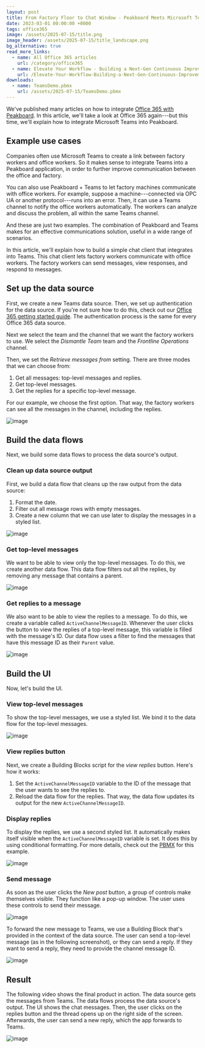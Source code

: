 ```yaml
---
layout: post
title: From Factory Floor to Chat Window - Peakboard Meets Microsoft Teams
date: 2023-03-01 00:00:00 +0000
tags: office365
image: /assets/2025-07-15/title.png
image_header: /assets/2025-07-15/title_landscape.png
bg_alternative: true
read_more_links:
  - name: All Office 365 articles
    url: /category/office365
  - name: Elevate Your Workflow - Building a Next-Gen Continuous Improvement Board with Office 365 ToDo
    url: /Elevate-Your-Workflow-Building-a-Next-Gen-Continuous-Improvement-Board-with-Office-365-ToDo.html
downloads:
  - name: TeamsDemo.pbmx
    url: /assets/2025-07-15/TeamsDemo.pbmx
---
```

We've published many articles on how to integrate [Office 365 with Peakboard](/category/office365). In this article, we'll take a look at Office 365 again---but this time, we'll explain how to integrate Microsoft Teams into Peakboard.

## Example use cases

Companies often use Microsoft Teams to create a link between factory workers and office workers. So it makes sense to integrate Teams into a Peakboard application, in order to further improve communication between the office and factory. 

You can also use Peakboard + Teams to let factory machines communicate with office workers. For example, suppose a machine---connected via OPC UA or another protocol---runs into an error. Then, it can use a Teams channel to notify the office workers automatically. The workers can analyze and discuss the problem, all within the same Teams channel.

And these are just two examples. The combination of Peakboard and Teams makes for an effective communications solution, useful in a wide range of scenarios.

In this article, we'll explain how to build a simple chat client that integrates into Teams. This chat client lets factory workers communicate with office workers. The factory workers can send messages, view responses, and respond to messages.


## Set up the data source

First, we create a new Teams data source. Then, we set up authentication for the data source. If you're not sure how to do this, check out our [Office 365 getting started guide](/Getting-started-with-the-new-Office-365-Data-Sources.html). The authentication process is the same for every Office 365 data source.

Next we select the team and the channel that we want the factory workers to use. We select the *Dismantle Team* team and the *Frontline Operations* channel.

Then, we set the *Retrieve messages from* setting. There are three modes that we can choose from:
1. Get all messages: top-level messages and replies.
2. Get top-level messages.
3. Get the replies for a specific top-level message.

For our example, we choose the first option. That way, the factory workers can see all the messages in the channel, including the replies.

![image](/assets/2025-07-15/010.png)

## Build the data flows

Next, we build some data flows to process the data source's output.

### Clean up data source output

First, we build a data flow that cleans up the raw output from the data source:
1. Format the date.
1. Filter out all message rows with empty messages.
1. Create a new column that we can use later to display the messages in a styled list.

![image](/assets/2025-07-15/020.png)

### Get top-level messages

We want to be able to view only the top-level messages. To do this, we create another data flow. This data flow filters out all the replies, by removing any message that contains a parent.

![image](/assets/2025-07-15/030.png)

### Get replies to a message

We also want to be able to view the replies to a message. To do this, we create a variable called `ActiveChannelMessageID`. Whenever the user clicks the button to view the replies of a top-level message, this variable is filled with the message's ID. Our data flow uses a filter to find the messages that have this message ID as their `Parent` value.

![image](/assets/2025-07-15/040.png)

## Build the UI

Now, let's build the UI.

### View top-level messages
To show the top-level messages, we use a styled list. We bind it to the data flow for the top-level messages.

![image](/assets/2025-07-15/050.png)

### View replies button
Next, we create a Building Blocks script for the *view replies* button. Here's how it works:
1. Set the `ActiveChannelMessageID` variable to the ID of the message that the user wants to see the replies to.
1. Reload the data flow for the replies. That way, the data flow updates its output for the new `ActiveChannelMessageID`.

### Display replies
To display the replies, we use a second styled list. It automatically makes itself visible when the `ActiveChannelMessageID` variable is set. It does this by using conditional formatting. For more details, check out the [PBMX](/assets/2025-07-15/TeamsDemo.pbmx) for this example.

![image](/assets/2025-07-15/055.png)

### Send message
As soon as the user clicks the *New post* button, a group of controls make themselves visible. They function like a pop-up window. The user uses these controls to send their message.

![image](/assets/2025-07-15/060.png)

To forward the new message to Teams, we use a Building Block that's provided in the context of the data source. The user can send a top-level message (as in the following screenshot), or they can send a reply. If they want to send a reply, they need to provide the channel message ID.

![image](/assets/2025-07-15/065.png)

## Result

The following video shows the final product in action. The data source gets the messages from Teams. The data flows process the data source's output. The UI shows the chat messages. Then, the user clicks on the replies button and the thread opens up on the right side of the screen. Afterwards, the user can send a new reply, which the app forwards to Teams.

![image](/assets/2025-07-15/result.gif)

